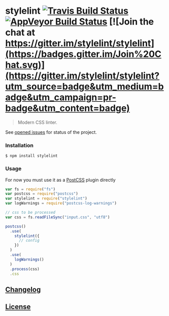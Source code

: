 # stylelint [![Travis Build Status](https://img.shields.io/travis/stylelint/stylelint.svg)](https://travis-ci.org/stylelint/stylelint) [![AppVeyor Build Status](https://img.shields.io/appveyor/ci/stylelint/stylelint.svg)](https://travis-ci.org/stylelint/stylelint) [![Join the chat at https://gitter.im/stylelint/stylelint](https://badges.gitter.im/Join%20Chat.svg)](https://gitter.im/stylelint/stylelint?utm_source=badge&utm_medium=badge&utm_campaign=pr-badge&utm_content=badge)

> Modern CSS linter.

See [opened issues](https://github.com/stylelint/stylelint/issues) for status of the project.

### Installation

```console
$ npm install stylelint
```

### Usage

For now you must use it as a [PostCSS](https://github.com/postcss/postcss#usage) plugin directly

```js
var fs = require("fs")
var postcss = require("postcss")
var stylelint = require("stylelint")
var logWarnings = require("postcss-log-warnings")

// css to be processed
var css = fs.readFileSync("input.css", "utf8")

postcss()
  .use(
    stylelint({
      // config
    })
  )
  .use(
    logWarnings()
  )
  .process(css)
  .css
```

## [Changelog](CHANGELOG.md)

## [License](LICENSE)
